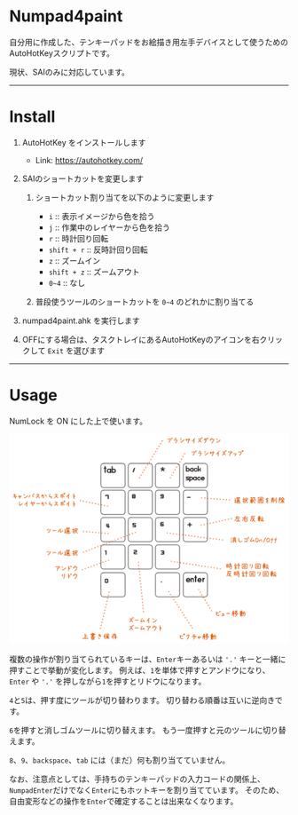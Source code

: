 # Numpad4paint

自分用に作成した、テンキーパッドをお絵描き用左手デバイスとして使うためのAutoHotKeyスクリプトです。

現状、SAIのみに対応しています。

----

# Install

1. AutoHotKey をインストールします

    - Link: https://autohotkey.com/

2. SAIのショートカットを変更します

    1. ショートカット割り当てを以下のように変更します
        - `i` :: 表示イメージから色を拾う
        - `j` :: 作業中のレイヤーから色を拾う
    	- `r` :: 時計回り回転
    	- `shift + r` :: 反時計回り回転
		- `z` :: ズームイン
		- `shift + z` :: ズームアウト
        - `0~4` :: なし
		
	2. 普段使うツールのショートカットを `0~4` のどれかに割り当てる

3. numpad4paint.ahk を実行します

4. OFFにする場合は、タスクトレイにあるAutoHotKeyのアイコンを右クリックして `Exit` を選びます

----

# Usage

NumLock を ON にした上で使います。

![usage](img.png)

複数の操作が割り当てられているキーは、`Enter`キーあるいは `'.'` キーと一緒に押すことで挙動が変化します。
例えば、`1`を単体で押すとアンドウになり、`Enter` や `'.'` を押しながら`1`を押すとリドウになります。

`4`と`5`は、押す度にツールが切り替わります。
切り替わる順番は互いに逆向きです。

`6`を押すと消しゴムツールに切り替えます。
もう一度押すと元のツールに切り替えます。

`8`、`9`、`backspace`、`tab` には（まだ）何も割り当てていません。

なお、注意点としては、手持ちのテンキーパッドの入力コードの関係上、
`NumpadEnter`だけでなく`Enter`にもホットキーを割り当てています。
そのため、自由変形などの操作を`Enter`で確定することは出来なくなります。
